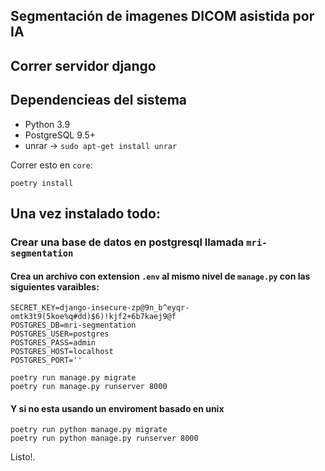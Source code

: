 ## Segmentación de imagenes DICOM asistida por IA

## Correr servidor django

## Dependencieas del sistema

- Python 3.9
- PostgreSQL 9.5+
- unrar -> `sudo apt-get install unrar`

Correr esto en `core`:

`poetry install`

## Una vez instalado todo:

### Crear una base de datos en postgresql llamada `mri-segmentation`

#### Crea un archivo con extension `.env` al mismo nivel de `manage.py` con las siguientes varaibles:

```
SECRET_KEY=django-insecure-zp@9n_b^eyqr-omtk3t9(5koe%q#dd)$6)!kjf2+6b7kaej9@f
POSTGRES_DB=mri-segmentation
POSTGRES_USER=postgres
POSTGRES_PASS=admin
POSTGRES_HOST=localhost
POSTGRES_PORT=''
```

```
poetry run manage.py migrate
poetry run manage.py runserver 8000
```

#### Y si no esta usando un enviroment basado en unix

```
poetry run python manage.py migrate
poetry run python manage.py runserver 8000
```

Listo!.
